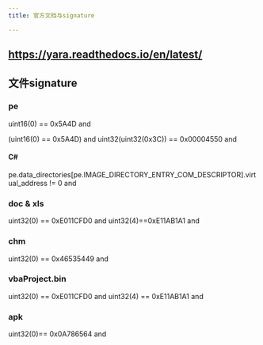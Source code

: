 ```yaml
---
title: 官方文档与signature

---
```


## https://yara.readthedocs.io/en/latest/

## 文件signature

### pe

uint16(0) == 0x5A4D and

(uint16(0) == 0x5A4D) and uint32(uint32(0x3C)) == 0x00004550 and

#### C\#
pe.data_directories[pe.IMAGE_DIRECTORY_ENTRY_COM_DESCRIPTOR].virtual_address != 0 and

### doc & xls

uint32(0) == 0xE011CFD0 and uint32(4)==0xE11AB1A1 and

### chm 

uint32(0) == 0x46535449 and

### vbaProject.bin

uint32(0) == 0xE011CFD0 and uint32(4) == 0xE11AB1A1 and

### apk

uint32(0)== 0x0A786564 and

